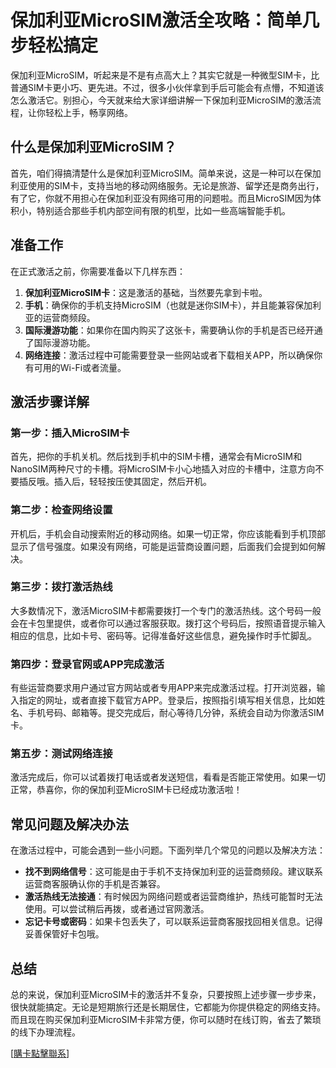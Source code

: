 # 保加利亚MicroSIM激活全攻略：简单几步轻松搞定

保加利亚MicroSIM，听起来是不是有点高大上？其实它就是一种微型SIM卡，比普通SIM卡更小巧、更先进。不过，很多小伙伴拿到手后可能会有点懵，不知道该怎么激活它。别担心，今天就来给大家详细讲解一下保加利亚MicroSIM的激活流程，让你轻松上手，畅享网络。

## 什么是保加利亚MicroSIM？

首先，咱们得搞清楚什么是保加利亚MicroSIM。简单来说，这是一种可以在保加利亚使用的SIM卡，支持当地的移动网络服务。无论是旅游、留学还是商务出行，有了它，你就不用担心在保加利亚没有网络可用的问题啦。而且MicroSIM因为体积小，特别适合那些手机内部空间有限的机型，比如一些高端智能手机。

## 准备工作

在正式激活之前，你需要准备以下几样东西：

1. **保加利亚MicroSIM卡**：这是激活的基础，当然要先拿到卡啦。
2. **手机**：确保你的手机支持MicroSIM（也就是迷你SIM卡），并且能兼容保加利亚的运营商频段。
3. **国际漫游功能**：如果你在国内购买了这张卡，需要确认你的手机是否已经开通了国际漫游功能。
4. **网络连接**：激活过程中可能需要登录一些网站或者下载相关APP，所以确保你有可用的Wi-Fi或者流量。

## 激活步骤详解

### 第一步：插入MicroSIM卡

首先，把你的手机关机。然后找到手机中的SIM卡槽，通常会有MicroSIM和NanoSIM两种尺寸的卡槽。将MicroSIM卡小心地插入对应的卡槽中，注意方向不要插反哦。插入后，轻轻按压使其固定，然后开机。

### 第二步：检查网络设置

开机后，手机会自动搜索附近的移动网络。如果一切正常，你应该能看到手机顶部显示了信号强度。如果没有网络，可能是运营商设置问题，后面我们会提到如何解决。

### 第三步：拨打激活热线

大多数情况下，激活MicroSIM卡都需要拨打一个专门的激活热线。这个号码一般会在卡包里提供，或者你可以通过客服获取。拨打这个号码后，按照语音提示输入相应的信息，比如卡号、密码等。记得准备好这些信息，避免操作时手忙脚乱。

### 第四步：登录官网或APP完成激活

有些运营商要求用户通过官方网站或者专用APP来完成激活过程。打开浏览器，输入指定的网址，或者直接下载官方APP。登录后，按照指引填写相关信息，比如姓名、手机号码、邮箱等。提交完成后，耐心等待几分钟，系统会自动为你激活SIM卡。

### 第五步：测试网络连接

激活完成后，你可以试着拨打电话或者发送短信，看看是否能正常使用。如果一切正常，恭喜你，你的保加利亚MicroSIM卡已经成功激活啦！

## 常见问题及解决办法

在激活过程中，可能会遇到一些小问题。下面列举几个常见的问题以及解决方法：

- **找不到网络信号**：这可能是由于手机不支持保加利亚的运营商频段。建议联系运营商客服确认你的手机是否兼容。
- **激活热线无法接通**：有时候因为网络问题或者运营商维护，热线可能暂时无法使用。可以尝试稍后再拨，或者通过官网激活。
- **忘记卡号或密码**：如果卡包丢失了，可以联系运营商客服找回相关信息。记得妥善保管好卡包哦。

## 总结

总的来说，保加利亚MicroSIM卡的激活并不复杂，只要按照上述步骤一步步来，很快就能搞定。无论是短期旅行还是长期居住，它都能为你提供稳定的网络支持。而且现在购买保加利亚MicroSIM卡非常方便，你可以随时在线订购，省去了繁琐的线下办理流程。

[[購卡點擊聯系](https://t.me/s/esim1088)]